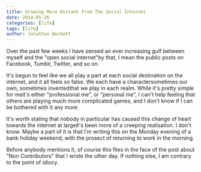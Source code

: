 ```yaml
---
title: Growing More Distant From The Social Internet
date: 2014-05-26
categories: [life]
tags: [life]
author: Jonathan Beckett
---
```


Over the past few weeks I have sensed an ever increasing gulf between myself and the "open social internet"by that, I mean the public posts on Facebook, Tumblr, Twitter, and so on.

It's begun to feel like we all play a part at each social destination on the internet, and it all feels so false. We each have a charactersometimes our own, sometimes inventedthat we play in each realm. While it's pretty simple for meit's either "professional me", or "personal me", I can't help feeling that others are playing much more complicated games, and I don't know if I can be bothered with it any more.

It's worth stating that nobody in particular has caused this change of heart towards the internet at largeit's been more of a creeping realisation. I don't know. Maybe a part of it is that I'm writing this on the Monday evening of a bank holiday weekend, with the prosect of returning to work in the morning.

Before anybody mentions it, of course this flies in the face of the post about "Non Contributors" that I wrote the other day. If nothing else, I am contrary to the point of idiocy.